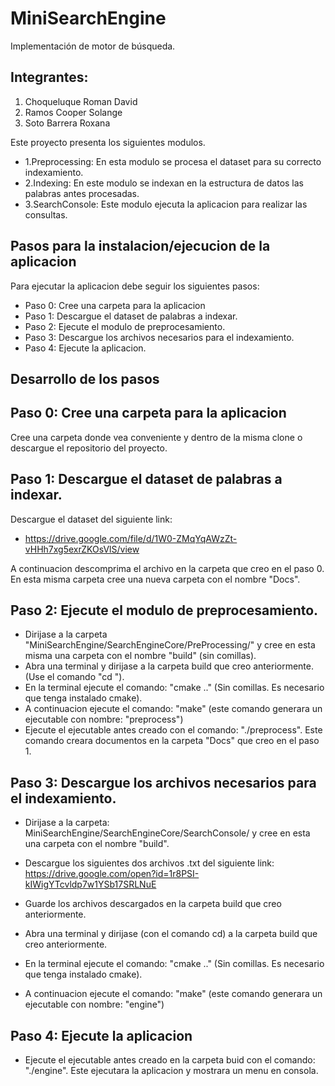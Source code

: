 # MiniSearchEngine
Implementación de motor de búsqueda.

Integrantes:
------------

1. Choqueluque Roman David
2. Ramos Cooper Solange
3. Soto Barrera Roxana

Este proyecto presenta los siguientes modulos.

- 1.Preprocessing: En esta modulo se procesa el dataset para su correcto indexamiento.
- 2.Indexing: En este modulo se indexan en la estructura de datos las palabras antes procesadas.
- 3.SearchConsole: Este modulo ejecuta la aplicacion para realizar las consultas.

Pasos para la instalacion/ejecucion de la aplicacion
----------------------------------------------------
Para ejecutar la aplicacion debe seguir los siguientes pasos:
- Paso 0: Cree una carpeta para la aplicacion
- Paso 1: Descargue el dataset de palabras a indexar.
- Paso 2: Ejecute el modulo de preprocesamiento.
- Paso 3: Descargue los archivos necesarios para el indexamiento.
- Paso 4: Ejecute la aplicacion.

Desarrollo de los pasos
-----------------------
## Paso 0: Cree una carpeta para la aplicacion
Cree una carpeta donde vea conveniente y dentro de la misma clone o descargue el repositorio del proyecto.

## Paso 1: Descargue el dataset de palabras a indexar.

Descargue el dataset del siguiente link:

- https://drive.google.com/file/d/1W0-ZMqYqAWzZt-vHHh7xg5exrZKOsVlS/view

A continuacion descomprima el archivo en la carpeta que creo en el paso 0. En esta misma carpeta cree una nueva carpeta con el nombre "Docs".

## Paso 2: Ejecute el modulo de preprocesamiento.
- Dirijase a la carpeta "MiniSearchEngine/SearchEngineCore/PreProcessing/" y cree en esta misma una carpeta con el nombre "build" (sin comillas).
- Abra una terminal y dirijase a la carpeta build que creo anteriormente. (Use el comando "cd ").
- En la terminal ejecute el comando: "cmake .." (Sin comillas. Es necesario que tenga instalado cmake).
- A continuacion ejecute el comando: "make" (este comando generara un ejecutable con nombre: "preprocess")
- Ejecute el ejecutable antes creado con el comando: "./preprocess". Este comando creara documentos en la carpeta "Docs" que creo en el paso 1.

## Paso 3: Descargue los archivos necesarios para el indexamiento.
- Dirijase a la carpeta: MiniSearchEngine/SearchEngineCore/SearchConsole/ y cree en esta una carpeta con el nombre "build".
- Descargue los siguientes dos archivos .txt del siguiente link: https://drive.google.com/open?id=1r8PSI-kIWigYTcvldp7w1YSb17SRLNuE

- Guarde los archivos descargados en la carpeta build que creo anteriormente.
- Abra una terminal y dirijase (con el comando cd) a la carpeta build que creo anteriormente.
- En la terminal ejecute el comando: "cmake .." (Sin comillas. Es necesario que tenga instalado cmake).
- A continuacion ejecute el comando: "make" (este comando generara un ejecutable con nombre: "engine")


## Paso 4: Ejecute la aplicacion
- Ejecute el ejecutable antes creado en la carpeta buid con el comando: "./engine". Este ejecutara la aplicacion y mostrara un menu en consola.


